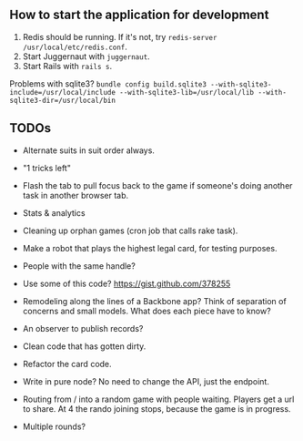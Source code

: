 ## How to start the application for development

1. Redis should be running. If it's not, try `redis-server /usr/local/etc/redis.conf`.
2. Start Juggernaut with `juggernaut`.
3. Start Rails with `rails s`.

Problems with sqlite3? `bundle config build.sqlite3 --with-sqlite3-include=/usr/local/include --with-sqlite3-lib=/usr/local/lib --with-sqlite3-dir=/usr/local/bin`

## TODOs

* Alternate suits in suit order always.
* "1 tricks left"
* Flash the tab to pull focus back to the game if someone's doing another task in another browser tab.

* Stats & analytics
* Cleaning up orphan games (cron job that calls rake task).
* Make a robot that plays the highest legal card, for testing purposes.
* People with the same handle?

* Use some of this code? https://gist.github.com/378255
* Remodeling along the lines of a Backbone app? Think of separation of concerns and small models. What does each piece have to know?
* An observer to publish records?
* Clean code that has gotten dirty.
* Refactor the card code.
* Write in pure node? No need to change the API, just the endpoint.

* Routing from / into a random game with people waiting. Players get a url to share. At 4 the rando joining stops, because the game is in progress.
* Multiple rounds?